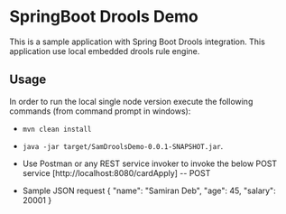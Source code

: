 # SpringBoot Drools Demo
This is a sample application with Spring Boot Drools integration. This application use local embedded drools rule engine.

## Usage
In order to run the local single node version execute the following commands (from command prompt in windows): 
* `mvn clean install`
* `java -jar target/SamDroolsDemo-0.0.1-SNAPSHOT.jar`.

* Use Postman or any REST service invoker to invoke the below POST service
 [http://localhost:8080/cardApply] -- POST
* Sample JSON request
{
      "name": "Samiran Deb",
      "age": 45,
      "salary": 20001
 }